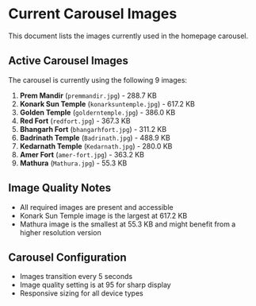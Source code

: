 # Current Carousel Images

This document lists the images currently used in the homepage carousel.

## Active Carousel Images

The carousel is currently using the following 9 images:

1. **Prem Mandir** (`premmandir.jpg`) - 288.7 KB
2. **Konark Sun Temple** (`konarksuntemple.jpg`) - 617.2 KB
3. **Golden Temple** (`golderntemple.jpg`) - 386.0 KB
4. **Red Fort** (`redfort.jpg`) - 367.3 KB
5. **Bhangarh Fort** (`bhangarhfort.jpg`) - 311.2 KB
6. **Badrinath Temple** (`Badrinath.jpg`) - 488.9 KB
7. **Kedarnath Temple** (`Kedarnath.jpg`) - 280.0 KB
8. **Amer Fort** (`amer-fort.jpg`) - 363.2 KB
9. **Mathura** (`Mathura.jpg`) - 55.3 KB

## Image Quality Notes

- All required images are present and accessible
- Konark Sun Temple image is the largest at 617.2 KB
- Mathura image is the smallest at 55.3 KB and might benefit from a higher resolution version

## Carousel Configuration

- Images transition every 5 seconds
- Image quality setting is at 95 for sharp display
- Responsive sizing for all device types